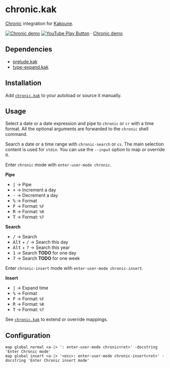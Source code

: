 # chronic.kak

[Chronic] integration for [Kakoune].

[![Chronic demo](https://img.youtube.com/vi_webp/P0m9RHs_0Wo/maxresdefault.webp)](https://youtu.be/P0m9RHs_0Wo "YouTube – Chronic demo")
[![YouTube Play Button](https://www.iconfinder.com/icons/317714/download/png/16)](https://youtu.be/P0m9RHs_0Wo) · [Chronic demo](https://youtu.be/P0m9RHs_0Wo)

## Dependencies

- [prelude.kak]
- [type-expand.kak]

[prelude.kak]: https://github.com/alexherbo2/prelude.kak

## Installation

Add [`chronic.kak`](rc/chronic.kak) to your autoload or source it manually.

## Usage

Select a date or a date expression and pipe to `chronic` or `cr` with a time format.
All the optional arguments are forwarded to the `chronic` shell command.

Search a date or a time range with `chronic-search` or `cs`.
The main selection content is used for `stdin`.
You can use the `--input` option to map or override it.

Enter `chronic` mode with `enter-user-mode chronic`.

**Pipe**

- <kbd>|</kbd> → Pipe
- <kbd>+</kbd> → Increment a day
- <kbd>-</kbd> → Decrement a day
- <kbd>%</kbd> → Format
- <kbd>F</kbd> → Format: `%F`
- <kbd>R</kbd> → Format: `%R`
- <kbd>T</kbd> → Format: `%T`

**Search**

- <kbd>/</kbd> → Search
- <kbd>Alt</kbd> + <kbd>/</kbd> → Search this day
- <kbd>Alt</kbd> + <kbd>?</kbd> → Search this year
- <kbd>1</kbd> → Search **TODO** for one day
- <kbd>7</kbd> → Search **TODO** for one week

Enter `chronic-insert` mode with `enter-user-mode chronic-insert`.

**Insert**

- <kbd>|</kbd> → Expand time
- <kbd>%</kbd> → Format
- <kbd>F</kbd> → Format: `%F`
- <kbd>R</kbd> → Format: `%R`
- <kbd>T</kbd> → Format: `%T`

See [`chronic.kak`](rc/chronic.kak) to extend or override mappings.

## Configuration

``` kak
map global normal <a-|> ': enter-user-mode chronic<ret>' -docstring 'Enter Chronic mode'
map global insert <a-|> '<esc>: enter-user-mode chronic-insert<ret>' -docstring 'Enter Chronic insert mode'
```

[Chronic]: https://github.com/alexherbo2/chronic
[Kakoune]: https://kakoune.org
[type-expand.kak]: https://github.com/alexherbo2/type-expand.kak
